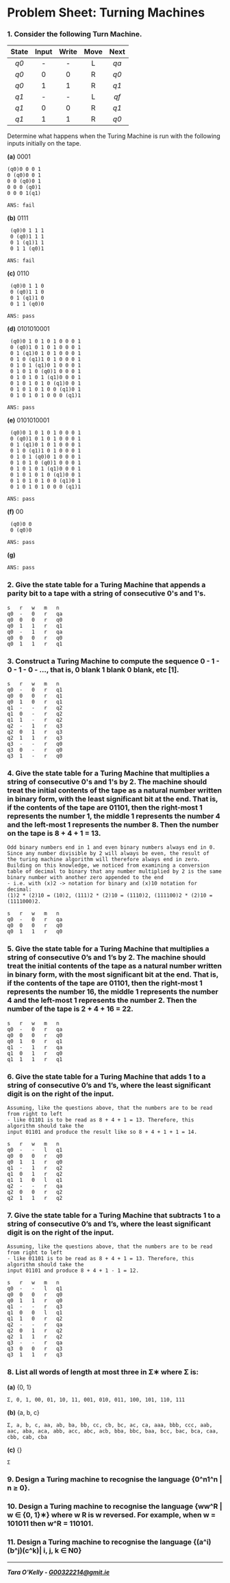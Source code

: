 # Problem Sheet: Turning Machines

### 1. Consider the following Turn Machine.

| State         | Input        | Write        | Move       | Next         |
|:-----------:|:-----------:|:-----------:|:-----------:|:-----------:|
| *q0*        | -               | -               | L               |  *qa*  |
| *q0*        | 0              |  0              | R               | *q0*  |
| *q0*        | 1              |  1              | R               | *q1*  |
| *q1*        | -               | -               | L               |  *qf*  |
| *q1*        | 0              |  0              | R               | *q1*  |
| *q1*        | 1              |  1              | R               | *q0*  |

Determine what happens when the Turing Machine is run with the following inputs initially on the tape.

**(a)** 0001

```
(q0)0 0 0 1
0 (q0)0 0 1
0 0 (q0)0 1
0 0 0 (q0)1
0 0 0 1(q1)

ANS: fail
```

**(b)** 0111

```
 (q0)0 1 1 1
 0 (q0)1 1 1
 0 1 (q1)1 1
 0 1 1 (q0)1

ANS: fail
```

**(c)** 0110

```
 (q0)0 1 1 0
 0 (q0)1 1 0
 0 1 (q1)1 0
 0 1 1 (q0)0

ANS: pass
```

**(d)** 0101010001

```
 (q0)0 1 0 1 0 1 0 0 0 1
 0 (q0)1 0 1 0 1 0 0 0 1
 0 1 (q1)0 1 0 1 0 0 0 1
 0 1 0 (q1)1 0 1 0 0 0 1
 0 1 0 1 (q1)0 1 0 0 0 1
 0 1 0 1 0 (q0)1 0 0 0 1
 0 1 0 1 0 1 (q1)0 0 0 1
 0 1 0 1 0 1 0 (q1)0 0 1
 0 1 0 1 0 1 0 0 (q1)0 1
 0 1 0 1 0 1 0 0 0 (q1)1

ANS: pass
```

**(e)** 0101010001

```
 (q0)0 1 0 1 0 1 0 0 0 1
 0 (q0)1 0 1 0 1 0 0 0 1
 0 1 (q1)0 1 0 1 0 0 0 1
 0 1 0 (q1)1 0 1 0 0 0 1
 0 1 0 1 (q0)0 1 0 0 0 1
 0 1 0 1 0 (q0)1 0 0 0 1
 0 1 0 1 0 1 (q1)0 0 0 1
 0 1 0 1 0 1 0 (q1)0 0 1
 0 1 0 1 0 1 0 0 (q1)0 1
 0 1 0 1 0 1 0 0 0 (q1)1

ANS: pass
```

**(f)** 00

```
 (q0)0 0
 0 (q0)0

ANS: pass
```

**(g)**

```
ANS: pass
```

### 2. Give the state table for a Turing Machine that appends a parity bit to a tape with a string of consecutive 0's and 1's.

```
s 	r 	w 	m 	n
q0	-	0	r	qa
q0	0	0	r	q0
q0	1	1	r	q1
q0	-	1	r	qa
q0	0	0	r	q0
q0	1	1	r	q1
```

### 3. Construct a Turing Machine to compute the sequence 0 - 1 - 0 - 1 - 0 - ..., that is, 0 blank 1 blank 0 blank, etc [1].

```
s 	r 	w 	m 	n
q0	- 	0 	r 	q1
q0	0 	0	r	q1
q0	1	0	r	q1
q1	- 	- 	r 	q2
q1	0 	-	r	q2
q1	1	-	r	q2
q2	- 	1 	r 	q3
q2	0 	1	r	q3
q2	1	1	r	q3
q3	- 	- 	r 	q0
q3	0 	-	r	q0
q3	1	-	r	q0
```

### 4. Give the state table for a Turing Machine that multiplies a string of consecutive 0's and 1's by 2. The machine should treat the initial contents of the tape as a natural number written in binary form, with the least significant bit at the end. That is, if the contents of the tape are 01101, then the right-most 1 represents the number 1, the middle 1 represents the number 4 and the left-most 1 represents the number 8. Then the number on the tape is 8 + 4 + 1 = 13.

```
Odd binary numbers end in 1 and even binary numbers always end in 0. 
Since any number divisible by 2 will always be even, the result of 
the turing machine algorithm will therefore always end in zero. 
Building on this knowledge, we noticed from examining a conversion 
table of decimal to binary that any number multiplied by 2 is the same 
binary number with another zero appended to the end
- i.e. with (x)2 -> notation for binary and (x)10 notation for decimal:
(1)2 * (2)10 = (10)2, (111)2 * (2)10 = (1110)2, (111100)2 * (2)10 = (1111000)2.

s 	r 	w 	m 	n
q0	-	0	r	qa
q0	0	0	r	q0
q0	1	1	r	q0
```

### 5. Give the state table for a Turing Machine that multiplies a string of consecutive 0’s and 1’s by 2. The machine should treat the initial contents of the tape as a natural number written in binary form, with the most significant bit at the end. That is, if the contents of the tape are 01101, then the right-most 1 represents the number 16, the middle 1 represents the number 4 and the left-most 1 represents the number 2. Then the number of the tape is 2 + 4 + 16 = 22.

```
s 	r 	w 	m 	n
q0	-	0	r	qa
q0	0	0	r	q0
q0	1	0	r	q1
q1	-	1	r	qa
q1	0	1	r	q0
q1	1	1	r	q1
```

### 6. Give the state table for a Turing Machine that adds 1 to a string of consecutive 0’s and 1’s, where the least significant digit is on the right of the input.

```
Assuming, like the questions above, that the numbers are to be read from right to left 
- like 01101 is to be read as 8 + 4 + 1 = 13. Therefore, this algorithm should take the 
input 01101 and produce the result like so 8 + 4 + 1 + 1 = 14.

s 	r 	w 	m 	n
q0	-	-	l	q1
q0	0	0	r	q0
q0	1	1	r	q0
q1	-	1	r	q2
q1	0	1	r	q2
q1	1	0	l	q1
q2	-	-	r	qa
q2	0	0	r	q2
q2	1	1	r	q2

```

### 7. Give the state table for a Turing Machine that subtracts 1 to a string of consecutive 0’s and 1’s, where the least significant digit is on the right of the input.

```
Assuming, like the questions above, that the numbers are to be read from right to left 
- like 01101 is to be read as 8 + 4 + 1 = 13. Therefore, this algorithm should take the 
input 01101 and produce 8 + 4 + 1 - 1 = 12.

s 	r 	w 	m 	n
q0	-	-	l	q1
q0	0	0	r	q0
q0	1	1	r	q0
q1	-	-	r	q3
q1	0	0	l	q1
q1	1	0	r	q2
q2	-	-	r	qa
q2	0	1	r	q2
q2	1	1	r	q2
q3	-	-	r	qa
q3	0	0	r	q3
q3	1	1	r	q3
```

### 8. List all words of length at most three in Σ∗ where Σ is: 

**(a)** {0, 1}

```
Σ, 0, 1, 00, 01, 10, 11, 001, 010, 011, 100, 101, 110, 111
```

**(b)** {a, b, c}

```
Σ, a, b, c, aa, ab, ba, bb, cc, cb, bc, ac, ca, aaa, bbb, ccc, aab, aac, aba, aca, abb, acc, abc, acb, bba, bbc, baa, bcc, bac, bca, caa, cbb, cab, cba 
```

**(c)** {}

```
Σ
```

### 9. Design a Turing machine to recognise the language {0^n1^n | n ≥ 0}.

### 10. Design a Turing machine to recognise the language {ww^R | w ∈ {0, 1}∗} where w R is w reversed. For example, when w = 101011 then w^R = 110101.

### 11. Design a Turing machine to recognise the language {(a^i)(b^j)(c^k)| i, j, k ∈ N0}

-----

__*Tara O'Kelly - G00322214@gmit.ie*__
